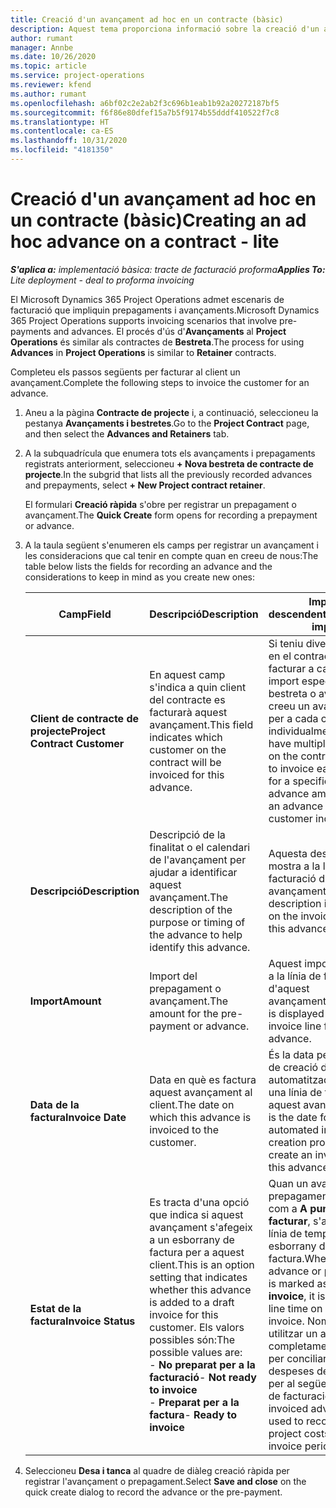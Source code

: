 ```yaml
---
title: Creació d'un avançament ad hoc en un contracte (bàsic)
description: Aquest tema proporciona informació sobre la creació d'un avançament en un contracte segons sigui necessari.
author: rumant
manager: Annbe
ms.date: 10/26/2020
ms.topic: article
ms.service: project-operations
ms.reviewer: kfend
ms.author: rumant
ms.openlocfilehash: a6bf02c2e2ab2f3c696b1eab1b92a20272187bf5
ms.sourcegitcommit: f6f86e80dfef15a7b5f9174b55dddf410522f7c8
ms.translationtype: HT
ms.contentlocale: ca-ES
ms.lasthandoff: 10/31/2020
ms.locfileid: "4181350"
---
```

# <a name="creating-an-ad-hoc-advance-on-a-contract---lite"></a><span data-ttu-id="eb2bb-103">Creació d'un avançament ad hoc en un contracte (bàsic)</span><span class="sxs-lookup"><span data-stu-id="eb2bb-103">Creating an ad hoc advance on a contract - lite</span></span>

<span data-ttu-id="eb2bb-104">_**S'aplica a:** implementació bàsica: tracte de facturació proforma_</span><span class="sxs-lookup"><span data-stu-id="eb2bb-104">_**Applies To:** Lite deployment - deal to proforma invoicing_</span></span>

<span data-ttu-id="eb2bb-105">El Microsoft Dynamics 365 Project Operations admet escenaris de facturació que impliquin prepagaments i avançaments.</span><span class="sxs-lookup"><span data-stu-id="eb2bb-105">Microsoft Dynamics 365 Project Operations supports invoicing scenarios that involve pre-payments and advances.</span></span> <span data-ttu-id="eb2bb-106">El procés d'ús d'**Avançaments** al **Project Operations** és similar als contractes de **Bestreta**.</span><span class="sxs-lookup"><span data-stu-id="eb2bb-106">The process for using **Advances** in **Project Operations** is similar to **Retainer** contracts.</span></span> 

<span data-ttu-id="eb2bb-107">Completeu els passos següents per facturar al client un avançament.</span><span class="sxs-lookup"><span data-stu-id="eb2bb-107">Complete the following steps to invoice the customer for an advance.</span></span>

1. <span data-ttu-id="eb2bb-108">Aneu a la pàgina **Contracte de projecte** i, a continuació, seleccioneu la pestanya **Avançaments i bestretes**.</span><span class="sxs-lookup"><span data-stu-id="eb2bb-108">Go to the **Project Contract** page, and then select the **Advances and Retainers** tab.</span></span>
2. <span data-ttu-id="eb2bb-109">A la subquadrícula que enumera tots els avançaments i prepagaments registrats anteriorment, seleccioneu **+ Nova bestreta de contracte de projecte**.</span><span class="sxs-lookup"><span data-stu-id="eb2bb-109">In the subgrid that lists all the previously recorded advances and prepayments, select **+ New Project contract retainer**.</span></span> 

    <span data-ttu-id="eb2bb-110">El formulari **Creació ràpida** s'obre per registrar un prepagament o avançament.</span><span class="sxs-lookup"><span data-stu-id="eb2bb-110">The **Quick Create** form opens for recording a prepayment or advance.</span></span>
    
3. <span data-ttu-id="eb2bb-111">A la taula següent s'enumeren els camps per registrar un avançament i les consideracions que cal tenir en compte quan en creeu de nous:</span><span class="sxs-lookup"><span data-stu-id="eb2bb-111">The table below lists the fields for recording an advance and the considerations to keep in mind as you create new ones:</span></span>

    | <span data-ttu-id="eb2bb-112">Camp</span><span class="sxs-lookup"><span data-stu-id="eb2bb-112">Field</span></span> | <span data-ttu-id="eb2bb-113">Descripció</span><span class="sxs-lookup"><span data-stu-id="eb2bb-113">Description</span></span> | <span data-ttu-id="eb2bb-114">Impacte descendent</span><span class="sxs-lookup"><span data-stu-id="eb2bb-114">Downstream impact</span></span> |
    | --- | --- | --- |
    | <span data-ttu-id="eb2bb-115">**Client de contracte de projecte**</span><span class="sxs-lookup"><span data-stu-id="eb2bb-115">**Project Contract Customer**</span></span> | <span data-ttu-id="eb2bb-116">En aquest camp s'indica a quin client del contracte es facturarà aquest avançament.</span><span class="sxs-lookup"><span data-stu-id="eb2bb-116">This field indicates which customer on the contract will be invoiced for this advance.</span></span> | <span data-ttu-id="eb2bb-117">Si teniu diversos clients en el contracte i voleu facturar a cadascun un import específic de bestreta o avançament, creeu un avançament per a cada client individualment.</span><span class="sxs-lookup"><span data-stu-id="eb2bb-117">If you have multiple customers on the contract and want to invoice each of them for a specific retainer or advance amount, create an advance for each customer individually.</span></span> |
    | <span data-ttu-id="eb2bb-118">**Descripció**</span><span class="sxs-lookup"><span data-stu-id="eb2bb-118">**Description**</span></span> | <span data-ttu-id="eb2bb-119">Descripció de la finalitat o el calendari de l'avançament per ajudar a identificar aquest avançament.</span><span class="sxs-lookup"><span data-stu-id="eb2bb-119">The description of the purpose or timing of the advance to help identify this advance.</span></span> | <span data-ttu-id="eb2bb-120">Aquesta descripció es mostra a la línia de facturació d'aquest avançament.</span><span class="sxs-lookup"><span data-stu-id="eb2bb-120">This description is displayed on the invoice line for this advance.</span></span> |
    | <span data-ttu-id="eb2bb-121">**Import**</span><span class="sxs-lookup"><span data-stu-id="eb2bb-121">**Amount**</span></span> | <span data-ttu-id="eb2bb-122">Import del prepagament o avançament.</span><span class="sxs-lookup"><span data-stu-id="eb2bb-122">The amount for the pre-payment or advance.</span></span> | <span data-ttu-id="eb2bb-123">Aquest import es mostra a la línia de facturació d'aquest avançament.</span><span class="sxs-lookup"><span data-stu-id="eb2bb-123">This amount is displayed on the invoice line for this advance.</span></span> |
    | <span data-ttu-id="eb2bb-124">**Data de la factura**</span><span class="sxs-lookup"><span data-stu-id="eb2bb-124">**Invoice Date**</span></span> | <span data-ttu-id="eb2bb-125">Data en què es factura aquest avançament al client.</span><span class="sxs-lookup"><span data-stu-id="eb2bb-125">The date on which this advance is invoiced to the customer.</span></span> | <span data-ttu-id="eb2bb-126">És la data per al procés de creació de factures automatitzada per crear una línia de factura per a aquest avançament.</span><span class="sxs-lookup"><span data-stu-id="eb2bb-126">This is the date for the automated invoice creation process to create an invoice line for this advance.</span></span> |
    | <span data-ttu-id="eb2bb-127">**Estat de la factura**</span><span class="sxs-lookup"><span data-stu-id="eb2bb-127">**Invoice Status**</span></span> | <span data-ttu-id="eb2bb-128">Es tracta d'una opció que indica si aquest avançament s'afegeix a un esborrany de factura per a aquest client.</span><span class="sxs-lookup"><span data-stu-id="eb2bb-128">This is an option setting that indicates whether this advance is added to a draft invoice for this customer.</span></span> <span data-ttu-id="eb2bb-129">Els valors possibles són:</span><span class="sxs-lookup"><span data-stu-id="eb2bb-129">The possible values are:</span></span></br><span data-ttu-id="eb2bb-130">- **No preparat per a la facturació**</span><span class="sxs-lookup"><span data-stu-id="eb2bb-130">- **Not ready to invoice**</span></span></br><span data-ttu-id="eb2bb-131">- **Preparat per a la factura**</span><span class="sxs-lookup"><span data-stu-id="eb2bb-131">- **Ready to invoice**</span></span> | <span data-ttu-id="eb2bb-132">Quan un avançament o prepagament es marca com a **A punt per facturar**, s'afegeix com a línia de temps en un esborrany de factura.</span><span class="sxs-lookup"><span data-stu-id="eb2bb-132">When an advance or pre-payment is marked as **Ready to invoice**, it is added as a line time on a draft invoice.</span></span> <span data-ttu-id="eb2bb-133">Només es pot utilitzar un avançament completament facturat per conciliar les despeses del projecte per al següent període de facturació.</span><span class="sxs-lookup"><span data-stu-id="eb2bb-133">Only a fully invoiced advance can be used to reconcile against project costs for the next invoice period.</span></span> |

4. <span data-ttu-id="eb2bb-134">Seleccioneu **Desa i tanca** al quadre de diàleg creació ràpida per registrar l'avançament o prepagament.</span><span class="sxs-lookup"><span data-stu-id="eb2bb-134">Select **Save and close** on the quick create dialog to record the advance or the pre-payment.</span></span>
